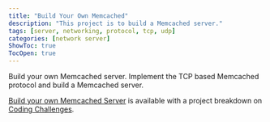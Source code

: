 ```yaml
---
title: "Build Your Own Memcached"
description: "This project is to build a Memcached server."
tags: [server, networking, protocol, tcp, udp]
categories: [network server]
ShowToc: true
TocOpen: true
---
```


Build your own Memcached server. Implement the TCP based Memcached protocol and build a Memcached server.

<!--more-->

[Build your own Memcached Server](https://codingchallenges.fyi/challenges/challenge-memcached) is available with a project breakdown on [Coding Challenges](https://codingchallenges.fyi/).